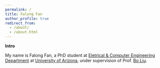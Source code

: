 ```yaml
---
permalink: /
title: Falong Fan
author_profile: true
redirect_from: 
  - /about/
  - /about.html
---
```


**Intro**

My name is Falong Fan, a PhD student at [Eletrical & Computer Engineering Department](https://ece.engineering.arizona.edu/) at [University of Arizona](https://www.arizona.edu/), under supervision of Prof. [Bo Liu](https://ergodicmarkovian.github.io/main/). 
